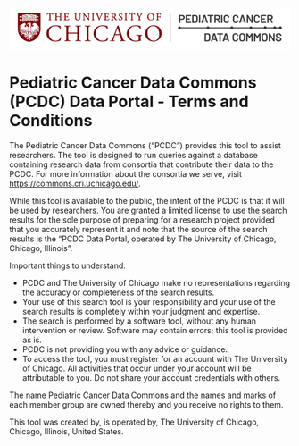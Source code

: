 ![Logo](img/PcdcLogo.png)
# Pediatric Cancer Data Commons (PCDC) Data Portal - Terms and Conditions
The Pediatric Cancer Data Commons (“PCDC”) provides this tool to assist researchers. The tool is designed to run queries against a database containing research data from consortia that contribute their data to the PCDC. For more information about the consortia we serve, visit https://commons.cri.uchicago.edu/.

While this tool is available to the public, the intent of the PCDC is that it will be used by researchers. You are granted a limited license to use the search results for the sole purpose of preparing for a research project provided that you accurately represent it and note that the source of the search results is the “PCDC Data Portal, operated by The University of Chicago, Chicago, Illinois”.

Important things to understand:
* PCDC and The University of Chicago make no representations regarding the accuracy or completeness of the search results.
* Your use of this search tool is your responsibility and your use of the search results is completely within your judgment and expertise.
* The search is performed by a software tool, without any human intervention or review. Software may contain errors; this tool is provided as is.
* PCDC is not providing you with any advice or guidance.
* To access the tool, you must register for an account with The University of Chicago. All
activities that occur under your account will be attributable to you. Do not share your account credentials with others.

The name Pediatric Cancer Data Commons and the names and marks of each member group are owned thereby and you receive no rights to them.

This tool was created by, is operated by, The University of Chicago, Chicago, Illinois, United States.

